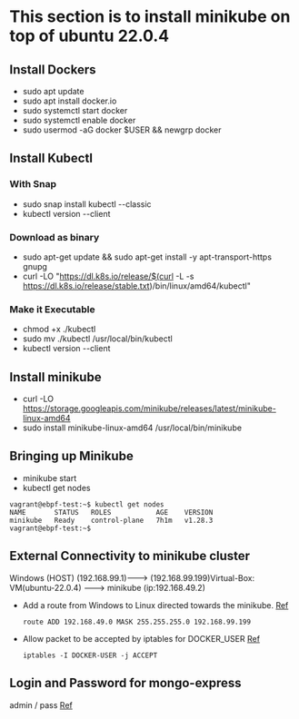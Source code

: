 # This section is to install minikube on top of ubuntu 22.0.4

## Install Dockers
* sudo apt update
* sudo apt install docker.io
* sudo systemctl start docker
* sudo systemctl enable docker
* sudo usermod -aG docker $USER && newgrp docker

## Install Kubectl
### With Snap
* sudo snap install kubectl --classic
* kubectl version --client

### Download as binary
* sudo apt-get update && sudo apt-get install -y apt-transport-https gnupg
* curl -LO "https://dl.k8s.io/release/$(curl -L -s https://dl.k8s.io/release/stable.txt)/bin/linux/amd64/kubectl"

### Make it Executable
* chmod +x ./kubectl
* sudo mv ./kubectl /usr/local/bin/kubectl
* kubectl version --client

## Install minikube
* curl -LO https://storage.googleapis.com/minikube/releases/latest/minikube-linux-amd64
* sudo install minikube-linux-amd64 /usr/local/bin/minikube

## Bringing up Minikube
* minikube start
* kubectl get nodes
```
vagrant@ebpf-test:~$ kubectl get nodes
NAME       STATUS   ROLES           AGE    VERSION
minikube   Ready    control-plane   7h1m   v1.28.3
vagrant@ebpf-test:~$
```

## External Connectivity to minikube cluster
Windows (HOST) (192.168.99.1)---> (192.168.99.199)Virtual-Box: VM(ubuntu-22.0.4) ---> minikube (ip:192.168.49.2)

* Add a route from  Windows to Linux directed towards the minikube. [Ref](https://www.youtube.com/watch?v=5z3uXrFxN1k)
  ``` 
  route ADD 192.168.49.0 MASK 255.255.255.0 192.168.99.199
  ```
* Allow packet to be accepted by iptables for DOCKER_USER [Ref](https://serverfault.com/questions/1005648/docker-changes-iptables-forward-policy-to-drop)
  ```
  iptables -I DOCKER-USER -j ACCEPT 
  ```

 ## Login and Password for mongo-express
 admin / pass [Ref](https://stackoverflow.com/questions/77559161/why-does-the-mongo-express-service-external-service-in-my-browser-require-a-user#:~:text=You%20need%20to%20enter%20credentials,in%20mongo%2Dexpress%20documentation%20here.)
